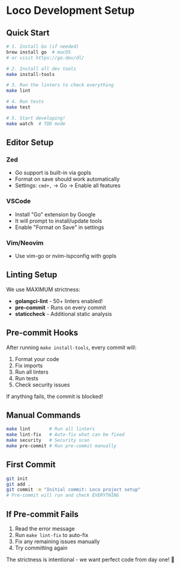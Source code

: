 # Loco Development Setup

## Quick Start

```bash
# 1. Install Go (if needed)
brew install go  # macOS
# or visit https://go.dev/dl/

# 2. Install all dev tools
make install-tools

# 3. Run the linters to check everything
make lint

# 4. Run tests
make test

# 5. Start developing!
make watch  # TDD mode
```

## Editor Setup

### Zed
- Go support is built-in via gopls
- Format on save should work automatically
- Settings: `cmd+,` → Go → Enable all features

### VSCode
- Install "Go" extension by Google
- It will prompt to install/update tools
- Enable "Format on Save" in settings

### Vim/Neovim
- Use vim-go or nvim-lspconfig with gopls

## Linting Setup

We use MAXIMUM strictness:
- **golangci-lint** - 50+ linters enabled!
- **pre-commit** - Runs on every commit
- **staticcheck** - Additional static analysis

## Pre-commit Hooks

After running `make install-tools`, every commit will:
1. Format your code
2. Fix imports
3. Run all linters
4. Run tests
5. Check security issues

If anything fails, the commit is blocked!

## Manual Commands

```bash
make lint       # Run all linters
make lint-fix   # Auto-fix what can be fixed
make security   # Security scan
make pre-commit # Run pre-commit manually
```

## First Commit

```bash
git init
git add .
git commit -m "Initial commit: Loco project setup"
# Pre-commit will run and check EVERYTHING
```

## If Pre-commit Fails

1. Read the error message
2. Run `make lint-fix` to auto-fix
3. Fix any remaining issues manually
4. Try committing again

The strictness is intentional - we want perfect code from day one! 🚀